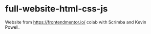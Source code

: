 # full-website-html-css-js
Website from https://frontendmentor.io/ colab with Scrimba and Kevin Powell.
